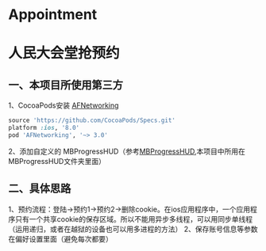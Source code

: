 # Appointment
人民大会堂抢预约
====  

一、本项目所使用第三方
------- 
  1、CocoaPods安装 [AFNetworking](https://github.com/AFNetworking/AFNetworking) 
  ```ruby
  source 'https://github.com/CocoaPods/Specs.git'
  platform :ios, '8.0'
  pod 'AFNetworking', '~> 3.0'
  ```
  2、添加自定义的 MBProgressHUD（参考[MBProgressHUD](https://github.com/jdg/MBProgressHUD),本项目中所用在MBProgressHUD文件夹里面）

二、具体思路
------- 
  1、预约流程：登陆->预约1->预约2->删除cookie。在ios应用程序中，一个应用程序只有一个共享cookie的保存区域。所以不能用异步多线程，可以用同步单线程（运用递归，或者在越狱的设备也可以用多进程的方法）
  2、保存账号信息等参数在偏好设置里面（避免每次都要）
  
  


